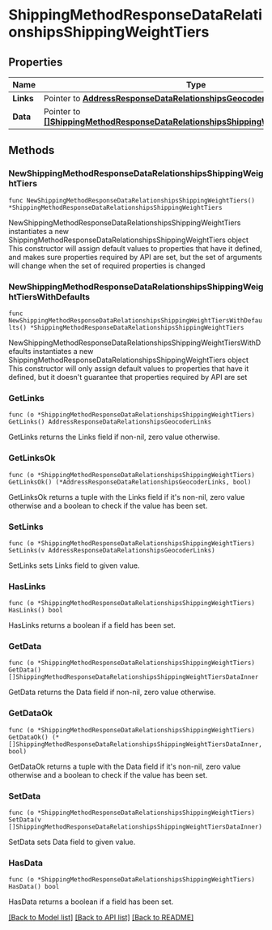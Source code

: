 # ShippingMethodResponseDataRelationshipsShippingWeightTiers

## Properties

Name | Type | Description | Notes
------------ | ------------- | ------------- | -------------
**Links** | Pointer to [**AddressResponseDataRelationshipsGeocoderLinks**](AddressResponseDataRelationshipsGeocoderLinks.md) |  | [optional] 
**Data** | Pointer to [**[]ShippingMethodResponseDataRelationshipsShippingWeightTiersDataInner**](ShippingMethodResponseDataRelationshipsShippingWeightTiersDataInner.md) |  | [optional] 

## Methods

### NewShippingMethodResponseDataRelationshipsShippingWeightTiers

`func NewShippingMethodResponseDataRelationshipsShippingWeightTiers() *ShippingMethodResponseDataRelationshipsShippingWeightTiers`

NewShippingMethodResponseDataRelationshipsShippingWeightTiers instantiates a new ShippingMethodResponseDataRelationshipsShippingWeightTiers object
This constructor will assign default values to properties that have it defined,
and makes sure properties required by API are set, but the set of arguments
will change when the set of required properties is changed

### NewShippingMethodResponseDataRelationshipsShippingWeightTiersWithDefaults

`func NewShippingMethodResponseDataRelationshipsShippingWeightTiersWithDefaults() *ShippingMethodResponseDataRelationshipsShippingWeightTiers`

NewShippingMethodResponseDataRelationshipsShippingWeightTiersWithDefaults instantiates a new ShippingMethodResponseDataRelationshipsShippingWeightTiers object
This constructor will only assign default values to properties that have it defined,
but it doesn't guarantee that properties required by API are set

### GetLinks

`func (o *ShippingMethodResponseDataRelationshipsShippingWeightTiers) GetLinks() AddressResponseDataRelationshipsGeocoderLinks`

GetLinks returns the Links field if non-nil, zero value otherwise.

### GetLinksOk

`func (o *ShippingMethodResponseDataRelationshipsShippingWeightTiers) GetLinksOk() (*AddressResponseDataRelationshipsGeocoderLinks, bool)`

GetLinksOk returns a tuple with the Links field if it's non-nil, zero value otherwise
and a boolean to check if the value has been set.

### SetLinks

`func (o *ShippingMethodResponseDataRelationshipsShippingWeightTiers) SetLinks(v AddressResponseDataRelationshipsGeocoderLinks)`

SetLinks sets Links field to given value.

### HasLinks

`func (o *ShippingMethodResponseDataRelationshipsShippingWeightTiers) HasLinks() bool`

HasLinks returns a boolean if a field has been set.

### GetData

`func (o *ShippingMethodResponseDataRelationshipsShippingWeightTiers) GetData() []ShippingMethodResponseDataRelationshipsShippingWeightTiersDataInner`

GetData returns the Data field if non-nil, zero value otherwise.

### GetDataOk

`func (o *ShippingMethodResponseDataRelationshipsShippingWeightTiers) GetDataOk() (*[]ShippingMethodResponseDataRelationshipsShippingWeightTiersDataInner, bool)`

GetDataOk returns a tuple with the Data field if it's non-nil, zero value otherwise
and a boolean to check if the value has been set.

### SetData

`func (o *ShippingMethodResponseDataRelationshipsShippingWeightTiers) SetData(v []ShippingMethodResponseDataRelationshipsShippingWeightTiersDataInner)`

SetData sets Data field to given value.

### HasData

`func (o *ShippingMethodResponseDataRelationshipsShippingWeightTiers) HasData() bool`

HasData returns a boolean if a field has been set.


[[Back to Model list]](../README.md#documentation-for-models) [[Back to API list]](../README.md#documentation-for-api-endpoints) [[Back to README]](../README.md)


